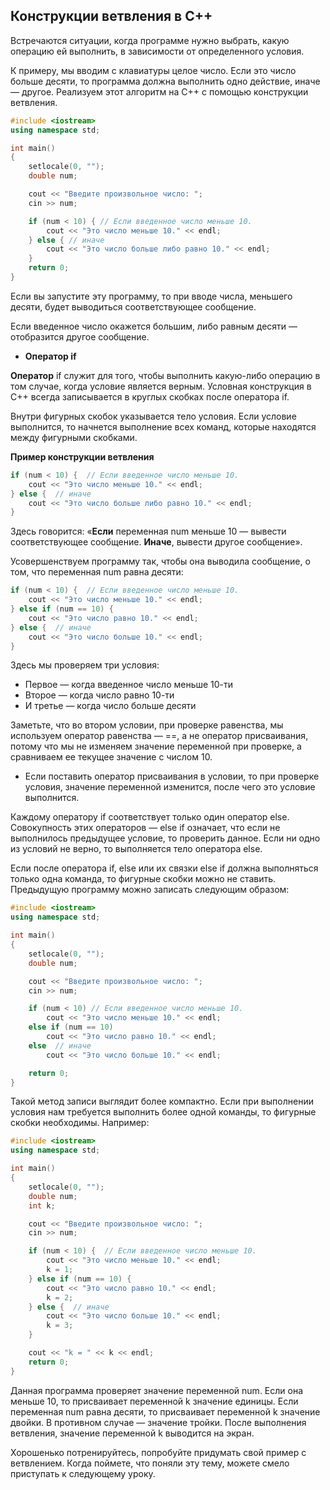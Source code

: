 <h2>Конструкции ветвления в C++</h2>

Встречаются ситуации, когда программе нужно выбрать, какую операцию ей выполнить, в зависимости от определенного условия. <br>

К примеру, мы вводим с клавиатуры целое число. Если это число больше десяти, то программа должна выполнить одно действие, иначе — другое. Реализуем этот алгоритм на C++ с помощью конструкции ветвления. <br>

```c++
#include <iostream>
using namespace std;

int main()
{
    setlocale(0, "");
    double num;

    cout << "Введите произвольное число: ";
    cin >> num;

    if (num < 10) { // Если введенное число меньше 10.
        cout << "Это число меньше 10." << endl;
    } else { // иначе
        cout << "Это число больше либо равно 10." << endl;
    }
    return 0;
}
```

Если вы запустите эту программу, то при вводе числа, меньшего десяти, будет выводиться соответствующее сообщение. <br>

Если введенное число окажется большим, либо равным десяти — отобразится другое сообщение. <br>

- **Оператор if**

**Оператор** if служит для того, чтобы выполнить какую-либо операцию в том случае, когда условие является верным. Условная конструкция в С++ всегда записывается в круглых скобках после оператора if. <br>

Внутри фигурных скобок указывается тело условия. Если условие выполнится, то начнется выполнение всех команд, которые находятся между фигурными скобками. <br>

**Пример конструкции ветвления**

```c++
if (num < 10) {  // Если введенное число меньше 10.
    cout << "Это число меньше 10." << endl;
} else {  // иначе
    cout << "Это число больше либо равно 10." << endl;
}
```

Здесь говорится: «**Если** переменная num меньше 10 — вывести соответствующее сообщение. **Иначе**, вывести другое сообщение». <br>

Усовершенствуем программу так, чтобы она выводила сообщение, о том, что переменная num равна десяти: <br>

```c++
if (num < 10) {  // Если введенное число меньше 10.
    cout << "Это число меньше 10." << endl;
} else if (num == 10) {
    cout << "Это число равно 10." << endl;
} else {  // иначе
    cout << "Это число больше 10." << endl;
}
```

Здесь мы проверяем три условия: <br>

- Первое — когда введенное число меньше 10-ти
- Второе — когда число равно 10-ти
- И третье — когда число больше десяти

Заметьте, что во втором условии, при проверке равенства, мы используем оператор равенства — ==, а не оператор присваивания, потому что мы не изменяем значение переменной при проверке, а сравниваем ее текущее значение с числом 10. <br>

- Если поставить оператор присваивания в условии, то при проверке условия, значение переменной изменится, после чего это условие выполнится.

Каждому оператору if соответствует только один оператор else. Совокупность этих операторов — else if означает, что если не выполнилось предыдущее условие, то проверить данное. Если ни одно из условий не верно, то выполняется тело оператора else. <br>

Если после оператора if, else или их связки else if должна выполняться только одна команда, то фигурные скобки можно не ставить. Предыдущую программу можно записать следующим образом: <br>

```c++
#include <iostream>
using namespace std;

int main()
{
    setlocale(0, "");
    double num;

    cout << "Введите произвольное число: ";
    cin >> num;

    if (num < 10) // Если введенное число меньше 10.
        cout << "Это число меньше 10." << endl;
    else if (num == 10)
        cout << "Это число равно 10." << endl;
    else  // иначе
        cout << "Это число больше 10." << endl;

    return 0;
}
```

Такой метод записи выглядит более компактно. Если при выполнении условия нам требуется выполнить более одной команды, то фигурные скобки необходимы. Например: <br>

```c++
#include <iostream>
using namespace std;

int main()
{
    setlocale(0, "");
    double num;
    int k;

    cout << "Введите произвольное число: ";
    cin >> num;

    if (num < 10) {  // Если введенное число меньше 10.
        cout << "Это число меньше 10." << endl;
        k = 1;
    } else if (num == 10) {
        cout << "Это число равно 10." << endl;
        k = 2;
    } else {  // иначе
        cout << "Это число больше 10." << endl;
        k = 3;
    }

    cout << "k = " << k << endl;
    return 0;
}
```

Данная программа проверяет значение переменной num. Если она меньше 10, то присваивает переменной k значение единицы. Если переменная num равна десяти, то присваивает переменной k значение двойки. В противном случае — значение тройки. После выполнения ветвления, значение переменной k выводится на экран. <br>

Хорошенько потренируйтесь, попробуйте придумать свой пример с ветвлением. Когда поймете, что поняли эту тему, можете смело приступать к следующему уроку. <br>
